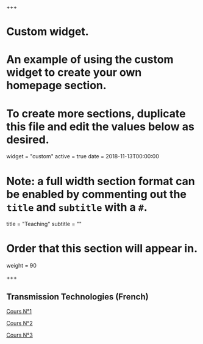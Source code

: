 


+++
# Custom widget.
# An example of using the custom widget to create your own homepage section.
# To create more sections, duplicate this file and edit the values below as desired.
widget = "custom"
active = true
date = 2018-11-13T00:00:00

# Note: a full width section format can be enabled by commenting out the `title` and `subtitle` with a `#`.
title = "Teaching"
subtitle = ""

# Order that this section will appear in.
weight = 90

+++

## Transmission Technologies (French)

[Cours N°1](https://abainia.net/teaching/industrial-communication-buses/architecture-des-réseaux.pdf)

[Cours N°2](https://abainia.net/teaching/industrial-communication-buses/protocoles_communication.pdf)

[Cours N°3](https://abainia.net/teaching/Transmission_technolo/trans_networks.pdf)

